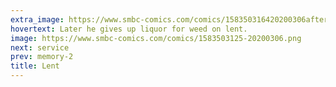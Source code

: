 ```yaml
---
extra_image: https://www.smbc-comics.com/comics/158350316420200306after.png
hovertext: Later he gives up liquor for weed on lent.
image: https://www.smbc-comics.com/comics/1583503125-20200306.png
next: service
prev: memory-2
title: Lent
---
```

